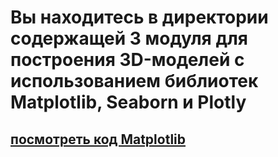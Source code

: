 # Вы находитесь в директории содержащей 3 модуля для построения 3D-моделей с использованием библиотек Matplotlib, Seaborn и Plotly
## [посмотреть код Matplotlib](https://github.com/AlexandrKuznetsov1/DegreeProject/blob/master/3D_models/3D_models_PLT.py) 
#
#
